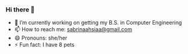 ### Hi there 👋

- 🔭 I’m currently working on getting my B.S. in Computer Engineering
- 📫 How to reach me: sabrinaahsiaa@gmail.com
- 😄 Pronouns: she/her
- ⚡ Fun fact: I have 8 pets
